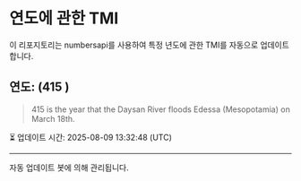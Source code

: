 
# 연도에 관한 TMI

이 리포지토리는 numbersapi를 사용하여 특정 년도에 관한 TMI를 자동으로 업데이트합니다.

## 연도: (415 )
> 415 is the year that the Daysan River floods Edessa (Mesopotamia) on March 18th.

⏳ 업데이트 시간: 2025-08-09 13:32:48 (UTC)

---
자동 업데이트 봇에 의해 관리됩니다.

